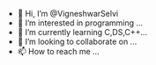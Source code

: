 - 👋 Hi, I’m @VigneshwarSelvi
- 👀 I’m interested in programming ...
- 🌱 I’m currently learning C,DS,C++...
- 💞️ I’m looking to collaborate on ...
- 📫 How to reach me ...

<!---
VigneshwarSelvi/VigneshwarSelvi is a ✨ special ✨ repository because its `README.md` (this file) appears on your GitHub profile.
You can click the Preview link to take a look at your changes.
--->
